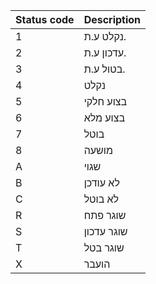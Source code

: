 |	Status code	|	Description	|
|:------------|:------------|
|	1	          |	נקלט ע.ת.	  |
|	2	          |	עדכון ע.ת.	 |
|	3	          |	בטול ע.ת.	  |
|	4	          |	נקלט	       |
|	5	          |	בצוע חלקי	  |
|	6	          |	בצוע מלא	   |
|	7	          |	בוטל	       |
|	8	          |	מושעה	      |
|	A	          |	שגוי	       |
|	B	          |	לא עודכן	   |
|	C	          |	לא בוטל	    |
|	R	          |	שוגר פתח	   |
|	S	          |	שוגר עדכון	 |
|	T	          |	שוגר בטל	   |
|	X	          |	הועבר	      |